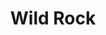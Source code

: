 --- 
title: "Wild Rock"
publishdate: "2019-3-15T16:48:46+02:00"
src: "https://365manga.net/manga/wild-rock"
image: "https://data.365manga.net/images/thumbnails/24647-wild-rock.jpg"
description: "Yuuen, the child of the Forest Clan chief is given the task of seducing Emba, the son of the Lakeside Clan Chief. Yuuen discovers a problem however when he realizes how sensitive and naive Emba really is, and he finds himself liking the youth more at every meet."
---